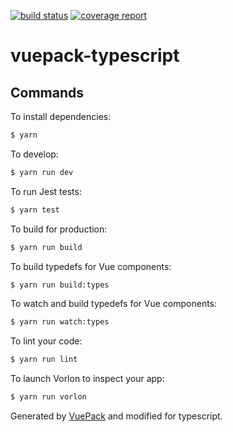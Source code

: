 [![build status](https://gitlab.com/multi-cell/devise/badges/master/build.svg)](https://gitlab.com/multi-cell/devise/commits/master)
[![coverage report](https://gitlab.com/multi-cell/devise/badges/master/coverage.svg)](https://gitlab.com/multi-cell/devise/commits/master)

# vuepack-typescript

## Commands

To install dependencies:

```bash
$ yarn
```

To develop:

```bash
$ yarn run dev
```

To run Jest tests:

```bash
$ yarn test
```

To build for production:

```bash
$ yarn run build
```

To build typedefs for Vue components:

```bash
$ yarn run build:types
```

To watch and build typedefs for Vue components:

```bash
$ yarn run watch:types
```

To lint your code:

```bash
$ yarn run lint
```

To launch Vorlon to inspect your app:

```bash
$ yarn run vorlon
```

Generated by [VuePack](https://github.com/egoist/vuepack) and modified for typescript.
